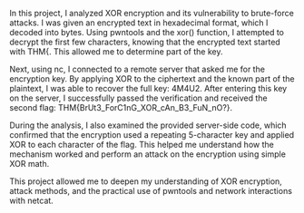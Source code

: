 In this project, I analyzed XOR encryption and its vulnerability to brute-force attacks. I was given an encrypted text in hexadecimal format, which I decoded into bytes. Using pwntools and the xor() function, I attempted to decrypt the first few characters, knowing that the encrypted text started with THM{. This allowed me to determine part of the key.

Next, using nc, I connected to a remote server that asked me for the encryption key. By applying XOR to the ciphertext and the known part of the plaintext, I was able to recover the full key: 4M4U2. After entering this key on the server, I successfully passed the verification and received the second flag: THM{BrUt3_ForC1nG_XOR_cAn_B3_FuN_nO?}.

During the analysis, I also examined the provided server-side code, which confirmed that the encryption used a repeating 5-character key and applied XOR to each character of the flag. This helped me understand how the mechanism worked and perform an attack on the encryption using simple XOR math.

This project allowed me to deepen my understanding of XOR encryption, attack methods, and the practical use of pwntools and network interactions with netcat.
